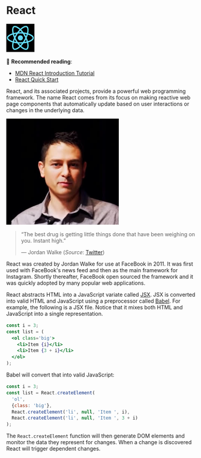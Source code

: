# React

![React Logo](reactLogo.png)

📖 **Recommended reading**:

- [MDN React Introduction Tutorial](https://developer.mozilla.org/en-US/docs/Learn/Tools_and_testing/Client-side_JavaScript_frameworks/React_getting_started)
- [React Quick Start](https://react.dev/learn#components)

React, and its associated projects, provide a powerful web programming framework. The name React comes from its focus on making reactive web page components that automatically update based on user interactions or changes in the underlying data.

![Jordan Walke](jordanWalke.jpg)

> “The best drug is getting little things done that have been weighing on you. Instant high.”
>
> — Jordan Walke (_Source_: [Twitter](https://twitter.com/jordwalke/status/1554625863089418243?cxt=HHwWhsCjgYv_kZMrAAAA))

React was created by Jordan Walke for use at FaceBook in 2011. It was first used with FaceBook's news feed and then as the main framework for Instagram. Shortly thereafter, FaceBook open sourced the framework and it was quickly adopted by many popular web applications.

React abstracts HTML into a JavaScript variate called [JSX](https://reactjs.org/docs/introducing-jsx.html). JSX is converted into valid HTML and JavaScript using a preprocessor called [Babel](https://babeljs.io/). For example, the following is a JSX file. Notice that it mixes both HTML and JavaScript into a single representation.

```jsx
const i = 3;
const list = (
  <ol class='big'>
    <li>Item {i}</li>
    <li>Item {3 + i}</li>
  </ol>
);
```

Babel will convert that into valid JavaScript:

```js
const i = 3;
const list = React.createElement(
  'ol',
  {class: 'big'},
  React.createElement('li', null, 'Item ', i),
  React.createElement('li', null, 'Item ', 3 + i)
);
```

The `React.createElement` function will then generate DOM elements and monitor the data they represent for changes. When a change is discovered React will trigger dependent changes.
